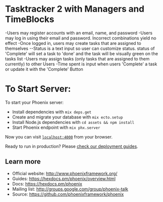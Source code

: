 # Tasktracker 2 with Managers and TimeBlocks
-Users may register accounts with an email, name, and password
-Users may log in using their email and password. Incorrect combinations
yield no effect
-Once logged in, users may create tasks that are assigned to themselves
--Status is a text input so user can customize status. status of 'Complete' will set a task to 'done' and the task will be visually green on the tasks list
-Users may assign tasks (only tasks that are assigned to them currently) to
other Users
-Time spent is input when users 'Complete' a task or update it with the 'Complete' Button

# To Start Server:

To start your Phoenix server:

  * Install dependencies with `mix deps.get`
  * Create and migrate your database with `mix ecto.setup`
  * Install Node.js dependencies with `cd assets && npm install`
  * Start Phoenix endpoint with `mix phx.server`

Now you can visit [`localhost:4000`](http://localhost:4000) from your browser.

Ready to run in production? Please [check our deployment guides](https://hexdocs.pm/phoenix/deployment.html).

## Learn more

  * Official website: http://www.phoenixframework.org/
  * Guides: https://hexdocs.pm/phoenix/overview.html
  * Docs: https://hexdocs.pm/phoenix
  * Mailing list: http://groups.google.com/group/phoenix-talk
  * Source: https://github.com/phoenixframework/phoenix
